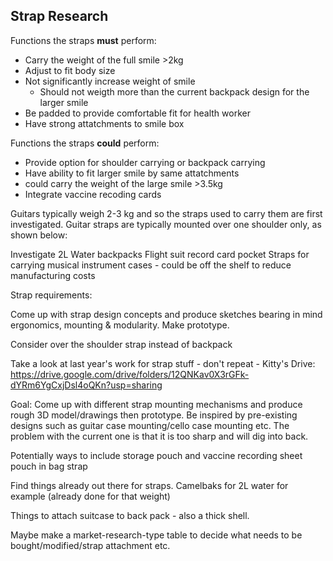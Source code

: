 ## Strap Research

Functions the straps **must** perform:
* Carry the weight of the full smile >2kg
* Adjust to fit body size
* Not significantly increase weight of smile
  * Should not weigth more than the current backpack design for the larger smile
* Be padded to provide comfortable fit for health worker
* Have strong attatchments to smile box
  
Functions the straps **could** perform:
* Provide option for shoulder carrying or backpack carrying
* Have ability to fit larger smile by same attatchments
* could carry the weight of the large smile >3.5kg
* Integrate vaccine recoding cards



Guitars typically weigh 2-3 kg and so the straps used to carry them are first investigated. Guitar straps are typically mounted over one shoulder only, as shown below:



Investigate 2L Water backpacks
Flight suit record card pocket
Straps for carrying musical instrument cases - could be off the shelf to reduce manufacturing costs


Strap requirements:


Come up with strap design concepts and produce sketches bearing in mind ergonomics, mounting & modularity.
Make prototype.

Consider over the shoulder strap instead of backpack

Take a look at last year's work for strap stuff - don't repeat - Kitty's Drive: https://drive.google.com/drive/folders/12QNKav0X3rGFk-dYRm6YgCxjDsl4oQKn?usp=sharing

Goal: Come up with different strap mounting mechanisms and produce rough 3D model/drawings then prototype. Be inspired by pre-existing designs such as guitar case mounting/cello case mounting etc. The problem with the current one is that it is too sharp and will dig into back.

Potentially ways to include storage pouch and vaccine recording sheet pouch in bag strap

Find things already out there for straps. Camelbaks for 2L water for example (already done for that weight)

Things to attach suitcase to back pack - also a thick shell.

Maybe make a market-research-type table to decide what needs to be bought/modified/strap attachment etc.
